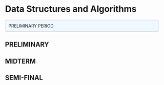# Data Structures and Algorithms 

<div style="background-color: #f0f8ff; padding: 10px; border-radius: 5px; border: 1px solid #ccc;">
  PRELIMINARY PERIOD
</div> 

## PRELIMINARY
## MIDTERM
## SEMI-FINAL
